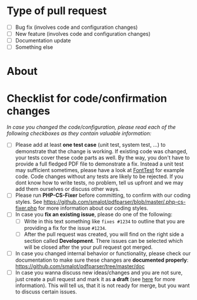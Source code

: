 # Type of pull request

* [ ] Bug fix (involves code and configuration changes)
* [ ] New feature (involves code and configuration changes)
* [ ] Documentation update
* [ ] Something else

# About

<!-- Please describe with a few words what this pull request is about -->

# Checklist for code/confirmation changes

*In case you changed the code/configuration, please read each of the following checkboxes as they contain valuable information:*

* [ ] Please add at least **one test case** (unit test, system test, ...) to demonstrate that the change is working. If existing code was changed, your tests cover these code parts as well.
     By the way, you don't have to provide a full fledged PDF file to demonstrate a fix. Instead a unit test may sufficient sometimes,
     please have a look at [FontTest](https://github.com/smalot/pdfparser/blob/master/tests/PHPUnit/Unit/FontTest.php#L40) for example code.
     Code changes without any tests are likely to be rejected. If you dont know how to write tests, no problem, tell us upfront and we may add them ourselves or discuss other ways.
* [ ] Please run **PHP-CS-Fixer** before committing, to confirm with our coding styles. See https://github.com/smalot/pdfparser/blob/master/.php-cs-fixer.php for more information about our coding styles.
* [ ] In case you **fix an existing issue**, please do one of the following:
  * [ ] Write in this text something like `fixes #1234` to outline that you are providing a fix for the issue `#1234`.
  * [ ] After the pull request was created, you will find on the right side a section called **Development**. There issues can be selected which will be closed after the your pull request got merged.
* [ ] In case you changed internal behavior or functionality, please check our documentation to make sure these changes are **documented properly**: https://github.com/smalot/pdfparser/tree/master/doc
* [ ] In case you wanna discuss new ideas/changes and you are not sure, just create a pull request and mark it as **a draft**
      (see [here](https://docs.github.com/en/pull-requests/collaborating-with-pull-requests/proposing-changes-to-your-work-with-pull-requests/about-pull-requests#draft-pull-requests) for more information).
      This will tell us, that it is not ready for merge, but you want to discuss certain issues.

<!--
Pull requests will be declined/rejected if one part of the continous integration pipeline fails. 
We use the pipeline to make sure no regressions are introduced and existing code still runs as expected.
-->
